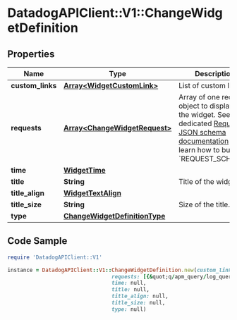 # DatadogAPIClient::V1::ChangeWidgetDefinition

## Properties

Name | Type | Description | Notes
------------ | ------------- | ------------- | -------------
**custom_links** | [**Array&lt;WidgetCustomLink&gt;**](WidgetCustomLink.md) | List of custom links. | [optional] 
**requests** | [**Array&lt;ChangeWidgetRequest&gt;**](ChangeWidgetRequest.md) | Array of one request object to display in the widget.  See the dedicated [Request JSON schema documentation](https://docs.datadoghq.com/dashboards/graphing_json/request_json)  to learn how to build the &#x60;REQUEST_SCHEMA&#x60;. | 
**time** | [**WidgetTime**](WidgetTime.md) |  | [optional] 
**title** | **String** | Title of the widget. | [optional] 
**title_align** | [**WidgetTextAlign**](WidgetTextAlign.md) |  | [optional] 
**title_size** | **String** | Size of the title. | [optional] 
**type** | [**ChangeWidgetDefinitionType**](ChangeWidgetDefinitionType.md) |  | 

## Code Sample

```ruby
require 'DatadogAPIClient::V1'

instance = DatadogAPIClient::V1::ChangeWidgetDefinition.new(custom_links: null,
                                 requests: [{&quot;q/apm_query/log_query&quot;:&quot;&lt;METRIC_1&gt;{&lt;SCOPE_1&gt;}&quot;}],
                                 time: null,
                                 title: null,
                                 title_align: null,
                                 title_size: null,
                                 type: null)
```


